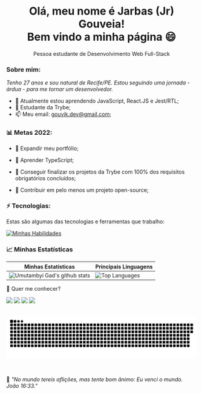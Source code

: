<h1 align='center'>
  Olá, meu nome é Jarbas (Jr) Gouveia!
  <br/>
  Bem vindo a minha página 😄
</h1>

<p align='center'>
  Pessoa estudante de Desenvolvimento Web Full-Stack
</p>

### Sobre mim:

<p>
  <em>
    Tenho 27 anos e sou natural de Recife/PE. Estou seguindo uma jornada - árdua - para me tornar um desenvolvedor.
  </em>
</p>

- 🌱 Atualmente estou aprendendo JavaScript, React.JS e Jest/RTL;
- 🚀 Estudante da Trybe;
- 📫 Meu email: gouvik.dev@gmail.com;
  

### 📊 Metas 2022:

- :abacus: Expandir meu portfólio;
  
- 📖 Aprender TypeScript;
  
- 💯 Conseguir finalizar os projetos da Trybe com 100% dos requisitos obrigatórios concluídos;

- 🤝 Contribuir em pelo menos um projeto open-source;


### ⚡ Tecnologias:

Estas são algumas das tecnologias e ferramentas que trabalho:

[![Minhas Habilidades](https://skillicons.dev/icons?i=html,css,js,jest,react,git,bootstrap
)](https://skillicons.dev)

### 📈 Minhas Estatísticas

| Minhas Estatísticas                                                                                                                                                            | Principais Linguagens                                                                                                                                                                     |
| ------------------------------------------------------------------------------------------------------------------------------------------------------------------------ | ---------------------------------------------------------------------------------------------------------------------------------------------------------------------------------- |
| ![Umutambyi Gad's github stats](https://github-readme-stats.vercel.app/api?username=jjgouveia&show_icons=true&hide_border=true&count_private=true&theme=jolly) | ![Top Languages](https://github-readme-stats.vercel.app/api/top-langs/?username=jjgouveia&langs_count=10&count_private=true&hide_border=true&theme=jolly&layout=compact) |

💬 Quer me conhecer?

<div>
  <a href="https://www.linkedin.com/in/jarbasgouveia" target="_blank"><img src="https://img.shields.io/badge/-LinkedIn-%230077B5?style=for-the-badge&logo=linkedin&logoColor=white" target="_blank"></a>
  <a href="https://api.whatsapp.com/send?phone=5581996122536" target="_blank"><img src="https://img.shields.io/badge/WhatsApp-25D366?style=for-the-badge&logo=whatsapp&logoColor=white" target="_blank"></a>
  <a href = "mailto:gouvik.dev@gmail.com"><img src="https://img.shields.io/badge/-Gmail-%23333?style=for-the-badge&logo=gmail&logoColor=white" target="_blank"></a>
  <a href="https://www.instagram.com/junior_gouveia/" target="_blank"><img src="https://img.shields.io/badge/-Instagram-%23E4405F?style=for-the-badge&logo=instagram&logoColor=white" target="_blank"></a>
  <!-- <a href="https://discord.gg/NXGGp4KaQH" target="_blank"><img src="https://img.shields.io/badge/Discord-7289DA?style=for-the-badge&logo=discord&logoColor=white" target="_blank"></a> -->
</div>
<br>
<div>

  ![Snake animation](https://github.com/jjgouveia/jjgouveia/blob/output/github-contribution-grid-snake.svg)

</div>
<br>
<p>🧠 <spam style="font-style:italic">"No mundo tereis aflições, mas tente bom ânimo: Eu venci o mundo. João 16:33."</spam></p>
